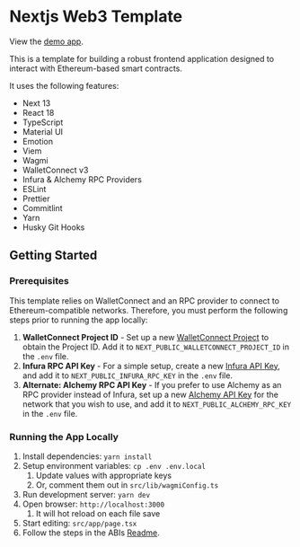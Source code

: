# Nextjs Web3 Template

View the [demo app](https://dco-nextjs-web3-template.vercel.app/).

This is a template for building a robust frontend application designed to interact with Ethereum-based smart contracts.

It uses the following features:

- Next 13
- React 18
- TypeScript
- Material UI
- Emotion
- Viem
- Wagmi
- WalletConnect v3
- Infura & Alchemy RPC Providers
- ESLint
- Prettier
- Commitlint
- Yarn
- Husky Git Hooks

## Getting Started

### Prerequisites

This template relies on WalletConnect and an RPC provider to connect to Ethereum-compatible networks. Therefore, you must perform the following steps prior to running the app locally:

1. **WalletConnect Project ID** - Set up a new [WalletConnect Project](https://cloud.walletconnect.com/) to obtain the Project ID. Add it to `NEXT_PUBLIC_WALLETCONNECT_PROJECT_ID` in the `.env` file.
2. **Infura RPC API Key** - For a simple setup, create a new [Infura API Key](https://app.infura.io/dashboard), and add it to `NEXT_PUBLIC_INFURA_RPC_KEY` in the `.env` file.
3. **Alternate: Alchemy RPC API Key** - If you prefer to use Alchemy as an RPC provider instead of Infura, set up a new [Alchemy API Key](https://dashboard.alchemyapi.io/) for the network that you wish to use, and add it to `NEXT_PUBLIC_ALCHEMY_RPC_KEY` in the `.env` file.

### Running the App Locally

1. Install dependencies: `yarn install`
2. Setup environment variables: `cp .env .env.local`
   1. Update values with appropriate keys
   2. Or, comment them out in `src/lib/wagmiConfig.ts`
3. Run development server: `yarn dev`
4. Open browser: `http://localhost:3000`
   1. It will hot reload on each file save
5. Start editing: `src/app/page.tsx`
6. Follow the steps in the ABIs [Readme](./abis/README.md).
